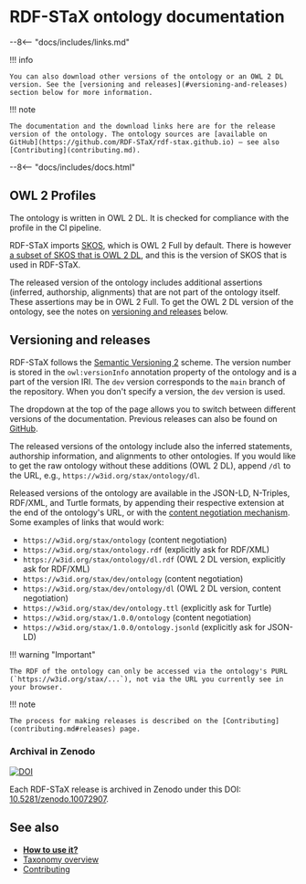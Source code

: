 # RDF-STaX ontology documentation

--8<-- "docs/includes/links.md"

!!! info

    You can also download other versions of the ontology or an OWL 2 DL version. See the [versioning and releases](#versioning-and-releases) section below for more information.

!!! note

    The documentation and the download links here are for the release version of the ontology. The ontology sources are [available on GitHub](https://github.com/RDF-STaX/rdf-stax.github.io) – see also [Contributing](contributing.md).

--8<-- "docs/includes/docs.html"

## OWL 2 Profiles

The ontology is written in OWL 2 DL. It is checked for compliance with the profile in the CI pipeline.

RDF-STaX imports [SKOS](https://www.w3.org/TR/skos-reference/), which is OWL 2 Full by default. There is however [a subset of SKOS that is OWL 2 DL](https://www.w3.org/TR/skos-reference/#rdf-schema-owl-dl), and this is the version of SKOS that is used in RDF-STaX.

The released version of the ontology includes additional assertions (inferred, authorship, alignments) that are not part of the ontology itself. These assertions may be in OWL 2 Full. To get the OWL 2 DL version of the ontology, see the notes on [versioning and releases](#versioning-and-releases) below.

## Versioning and releases

RDF-STaX follows the [Semantic Versioning 2](https://semver.org/) scheme. The version number is stored in the `owl:versionInfo` annotation property of the ontology and is a part of the version IRI. The `dev` version corresponds to the `main` branch of the repository. When you don't specify a version, the `dev` version is used.

The dropdown at the top of the page allows you to switch between different versions of the documentation. Previous releases can also be found on [GitHub](https://github.com/RDF-STaX/rdf-stax.github.io/releases).

The released versions of the ontology include also the inferred statements, authorship information, and alignments to other ontologies. If you would like to get the raw ontology without these additions (OWL 2 DL), append `/dl` to the URL, e.g., `https://w3id.org/stax/ontology/dl`.

Released versions of the ontology are available in the JSON-LD, N-Triples, RDF/XML, and Turtle formats, by appending their respective extension at the end of the ontology's URL, or with the [content negotiation mechanism](https://developer.mozilla.org/en-US/docs/Web/HTTP/Content_negotiation). Some examples of links that would work:

- `https://w3id.org/stax/ontology` (content negotiation)
- `https://w3id.org/stax/ontology.rdf` (explicitly ask for RDF/XML)
- `https://w3id.org/stax/ontology/dl.rdf` (OWL 2 DL version, explicitly ask for RDF/XML)
- `https://w3id.org/stax/dev/ontology` (content negotiation)
- `https://w3id.org/stax/dev/ontology/dl` (OWL 2 DL version, content negotiation)
- `https://w3id.org/stax/dev/ontology.ttl` (explicitly ask for Turtle)
- `https://w3id.org/stax/1.0.0/ontology` (content negotiation)
- `https://w3id.org/stax/1.0.0/ontology.jsonld` (explicitly ask for JSON-LD)

!!! warning "Important"

    The RDF of the ontology can only be accessed via the ontology's PURL (`https://w3id.org/stax/...`), not via the URL you currently see in your browser.

!!! note
    
    The process for making releases is described on the [Contributing](contributing.md#releases) page.

### Archival in Zenodo

[![DOI](https://zenodo.org/badge/DOI/10.5281/zenodo.10072907.svg)](https://zenodo.org/doi/10.5281/zenodo.10072907)

Each RDF-STaX release is archived in Zenodo under this DOI: [10.5281/zenodo.10072907](https://zenodo.org/doi/10.5281/zenodo.10072907).

## See also

- **[How to use it?](use-it.md)**
- [Taxonomy overview](taxonomy.md)
- [Contributing](contributing.md)
